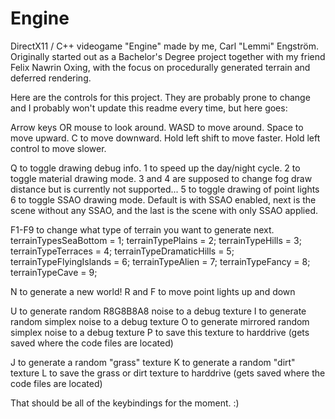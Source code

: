 Engine
======

DirectX11 / C++ videogame "Engine" made by me, Carl "Lemmi" Engström. Originally started out as a Bachelor's Degree project together with my friend Felix Nawrin Oxing, with the focus on procedurally generated terrain and deferred rendering.


Here are the controls for this project. They are probably prone to change and I probably won't update this readme every time, but here goes:

Arrow keys OR mouse to look around.
WASD to move around.
Space to move upward.
C to move downward.
Hold left shift to move faster.
Hold left control to move slower.

Q to toggle drawing debug info.
1 to speed up the day/night cycle.
2 to toggle material drawing mode.
3 and 4 are supposed to change fog draw distance but is currently not supported...
5 to toggle drawing of point lights
6 to toggle SSAO drawing mode. Default is with SSAO enabled, next is the scene without any SSAO, and the last is the scene with only SSAO applied.

F1-F9 to change what type of terrain you want to generate next.
  terrainTypesSeaBottom = 1;
  terrainTypePlains = 2;
  terrainTypeHills = 3;
  terrainTypeTerraces = 4;
  terrainTypeDramaticHills = 5;
  terrainTypeFlyingIslands = 6;
  terrainTypeAlien = 7;
  terrainTypeFancy = 8;
  terrainTypeCave = 9;
  
N to generate a new world!
R and F to move point lights up and down

U to generate random R8G8B8A8 noise to a debug texture
I to generate random simplex noise to a debug texture
O to generate mirrored random simplex noise to a debug texture
P to save this texture to harddrive (gets saved where the code files are located)

J to generate a random "grass" texture
K to generate a random "dirt" texture
L to save the grass or dirt texture to harddrive (gets saved where the code files are located)

That should be all of the keybindings for the moment. :)

